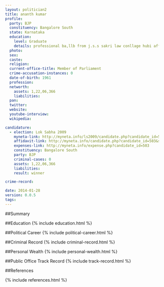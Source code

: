 ```yaml
---
layout: politician2
title: ananth kumar
profile: 
  party: BJP
  constituency: Bangalore South
  state: Karnataka
  education: 
    level: Graduate
    details: professional ba,llb from j.s.s sakri law conllage hubi affiliated to the karnatala university dharwar in 1984
  photo: 
  sex: 
  caste: 
  religion: 
  current-office-title: Member of Parliament
  crime-accusation-instances: 0
  date-of-birth: 1961
  profession: 
  networth: 
    assets: 1,22,06,366
    liabilities: 
  pan: 
  twitter: 
  website: 
  youtube-interview: 
  wikipedia: 

candidature: 
  - election: Lok Sabha 2009
    myneta-link: http://myneta.info/ls2009/candidate.php?candidate_id=503
    affidavit-link: http://myneta.info/candidate.php?candidate_id=503&scan=original
    expenses-link: http://myneta.info/expense.php?candidate_id=503
    constituency: Bangalore South 
    party: BJP
    criminal-cases: 0
    assets: 1,22,06,366
    liabilities: 
    result: winner 

crime-record: 

date: 2014-01-28
version: 0.0.5
tags: 
---
```

##Summary


##Education
{% include education.html %}


##Political Career
{% include political-career.html %}


##Criminal Record
{% include criminal-record.html %}


##Personal Wealth
{% include personal-wealth.html %}


##Public Office Track Record
{% include track-record.html %}


##References


{% include references.html %}